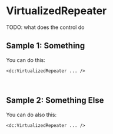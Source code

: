 # VirtualizedRepeater

TODO: what does the control do

## Sample 1: Something

You can do this:

```DOTHTML
<dc:VirtualizedRepeater ... />
```

<br />

## Sample 2: Something Else

You can do also this:

```DOTHTML
<dc:VirtualizedRepeater ... />
```